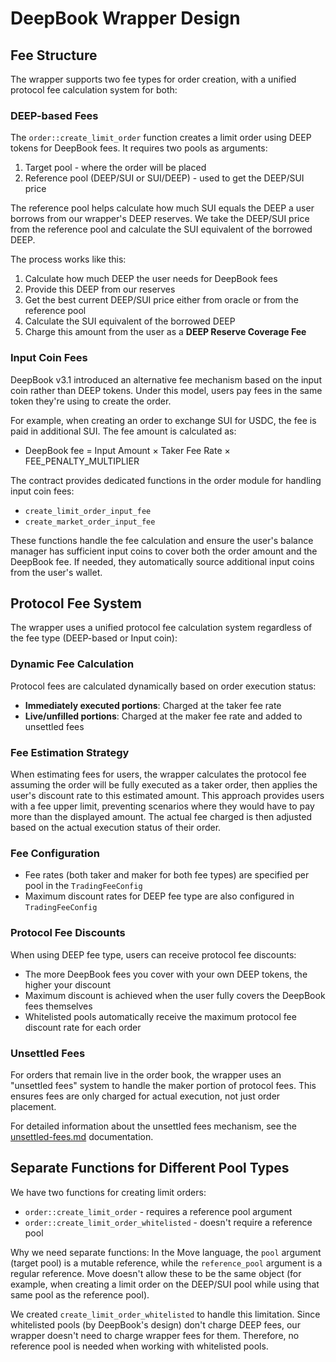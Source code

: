 # DeepBook Wrapper Design

## Fee Structure

The wrapper supports two fee types for order creation, with a unified protocol fee calculation system for both:

### DEEP-based Fees

The `order::create_limit_order` function creates a limit order using DEEP tokens for DeepBook fees. It requires two pools as arguments:

1. Target pool - where the order will be placed
2. Reference pool (DEEP/SUI or SUI/DEEP) - used to get the DEEP/SUI price

The reference pool helps calculate how much SUI equals the DEEP a user borrows from our wrapper's DEEP reserves. We take the DEEP/SUI price from the reference pool and calculate the SUI equivalent of the borrowed DEEP.

The process works like this:

1. Calculate how much DEEP the user needs for DeepBook fees
2. Provide this DEEP from our reserves
3. Get the best current DEEP/SUI price either from oracle or from the reference pool
4. Calculate the SUI equivalent of the borrowed DEEP
5. Charge this amount from the user as a **DEEP Reserve Coverage Fee**

### Input Coin Fees

DeepBook v3.1 introduced an alternative fee mechanism based on the input coin rather than DEEP tokens. Under this model, users pay fees in the same token they're using to create the order.

For example, when creating an order to exchange SUI for USDC, the fee is paid in additional SUI. The fee amount is calculated as:

- DeepBook fee = Input Amount × Taker Fee Rate × FEE_PENALTY_MULTIPLIER

The contract provides dedicated functions in the order module for handling input coin fees:

- `create_limit_order_input_fee`
- `create_market_order_input_fee`

These functions handle the fee calculation and ensure the user's balance manager has sufficient input coins to cover both the order amount and the DeepBook fee. If needed, they automatically source additional input coins from the user's wallet.

## Protocol Fee System

The wrapper uses a unified protocol fee calculation system regardless of the fee type (DEEP-based or Input coin):

### Dynamic Fee Calculation

Protocol fees are calculated dynamically based on order execution status:

- **Immediately executed portions**: Charged at the taker fee rate
- **Live/unfilled portions**: Charged at the maker fee rate and added to unsettled fees

### Fee Estimation Strategy

When estimating fees for users, the wrapper calculates the protocol fee assuming the order will be fully executed as a taker order, then applies the user's discount rate to this estimated amount. This approach provides users with a fee upper limit, preventing scenarios where they would have to pay more than the displayed amount. The actual fee charged is then adjusted based on the actual execution status of their order.

### Fee Configuration

- Fee rates (both taker and maker for both fee types) are specified per pool in the `TradingFeeConfig`
- Maximum discount rates for DEEP fee type are also configured in `TradingFeeConfig`

### Protocol Fee Discounts

When using DEEP fee type, users can receive protocol fee discounts:

- The more DeepBook fees you cover with your own DEEP tokens, the higher your discount
- Maximum discount is achieved when the user fully covers the DeepBook fees themselves
- Whitelisted pools automatically receive the maximum protocol fee discount rate for each order

### Unsettled Fees

For orders that remain live in the order book, the wrapper uses an "unsettled fees" system to handle the maker portion of protocol fees. This ensures fees are only charged for actual execution, not just order placement.

For detailed information about the unsettled fees mechanism, see the [unsettled-fees.md](./unsettled-fees.md) documentation.

## Separate Functions for Different Pool Types

We have two functions for creating limit orders:

- `order::create_limit_order` - requires a reference pool argument
- `order::create_limit_order_whitelisted` - doesn't require a reference pool

Why we need separate functions: In the Move language, the `pool` argument (target pool) is a mutable reference, while the `reference_pool` argument is a regular reference. Move doesn't allow these to be the same object (for example, when creating a limit order on the DEEP/SUI pool while using that same pool as the reference pool).

We created `create_limit_order_whitelisted` to handle this limitation. Since whitelisted pools (by DeepBook's design) don't charge DEEP fees, our wrapper doesn't need to charge wrapper fees for them. Therefore, no reference pool is needed when working with whitelisted pools.
